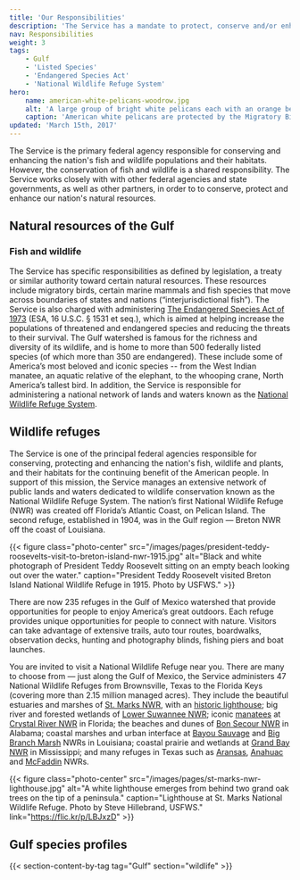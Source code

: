 ```yaml
---
title: 'Our Responsibilities'
description: 'The Service has a mandate to protect, conserve and/or enhance certain species and land on behalf of the American people.'
nav: Responsibilities
weight: 3
tags:
    - Gulf
    - 'Listed Species'
    - 'Endangered Species Act'
    - 'National Wildlife Refuge System'
hero:
    name: american-white-pelicans-woodrow.jpg
    alt: 'A large group of bright white pelicans each with an orange beak and webbed feet.'
    caption: 'American white pelicans are protected by the Migratory Bird Treaty Act of 1918. Photo by Woody Woodrow, USFWS.'
updated: 'March 15th, 2017'
---
```


The Service is the primary federal agency responsible for conserving and enhancing the nation's fish and wildlife populations and their habitats. However, the conservation of fish and wildlife is a shared responsibility. The Service works closely with with other federal agencies and state governments, as well as other partners, in order to to conserve, protect and enhance our nation's natural resources.

## Natural resources of the Gulf

### Fish and wildlife

The Service has specific responsibilities as defined by legislation, a treaty or similar authority toward certain natural resources. These resources include migratory birds, certain marine mammals and fish species that move across boundaries of states and nations (“interjurisdictional fish”). The Service is also charged with administering [The Endangered Species Act of 1973](https://www.fws.gov/laws/lawsdigest/esact.html) (ESA, 16 U.S.C. § 1531 et seq.), which is aimed at helping increase the populations of threatened and endangered species and reducing the threats to their survival. The Gulf watershed is famous for the richness and diversity of its wildlife, and is home to more than 500 federally listed species (of which more than 350 are endangered). These include some of America’s most beloved and iconic species -- from the West Indian manatee, an aquatic relative of the elephant, to the whooping crane, North America’s tallest bird. In addition, the Service is responsible for administering a national network of lands and waters known as the [National Wildlife Refuge System](https://www.fws.gov/refuges/).

## Wildlife refuges

The Service is one of the principal federal agencies responsible for conserving, protecting and enhancing the nation's fish, wildlife and plants, and their habitats for the continuing benefit of the American people. In support of this mission, the Service manages an extensive network of public lands and waters dedicated to wildlife conservation known as the National Wildlife Refuge System. The nation’s first National Wildlife Refuge (NWR) was created off Florida’s Atlantic Coast, on Pelican Island. The second refuge, established in 1904, was in the Gulf region &mdash; Breton NWR off the coast of Louisiana.

{{< figure class="photo-center" src="/images/pages/president-teddy-roosevelts-visit-to-breton-island-nwr-1915.jpg" alt="Black and white photograph of President Teddy Roosevelt sitting on an empty beach looking out over the water." caption="President Teddy Roosevelt visited Breton Island National Wildlife Refuge in 1915. Photo by USFWS." >}}

There are now 235 refuges in the Gulf of Mexico watershed that provide opportunities for people to enjoy America’s great outdoors. Each refuge provides unique opportunities for people to connect with nature. Visitors can take advantage of extensive trails, auto tour routes, boardwalks, observation decks, hunting and photography blinds, fishing piers and boat launches.

You are invited to visit a National Wildlife Refuge near you. There are many to choose from &mdash; just along the Gulf of Mexico, the Service administers 47 National Wildlife Refuges from Brownsville, Texas to the Florida Keys (covering more than 2.15 million managed acres). They include the beautiful estuaries and marshes of [St. Marks NWR](https://www.fws.gov/refuge/st_marks/), with an [historic lighthouse](https://www.fws.gov/refuge/St_Marks/visit/lighthouse_history.html); big river and forested wetlands of [Lower Suwannee NWR](https://www.fws.gov/refuge/lower_suwannee/); iconic [manatees](/wildlife/mammals/manatee) at [Crystal River NWR](https://www.fws.gov/refuge/crystal_river/) in Florida; the beaches and dunes of [Bon Secour NWR](https://www.fws.gov/refuge/bon_secour/) in Alabama; coastal marshes and urban interface at [Bayou Sauvage](https://www.fws.gov/refuge/bayou_sauvage/) and [Big Branch Marsh](https://www.fws.gov/refuge/big_branch_marsh/) NWRs in Louisiana; coastal prairie and wetlands at [Grand Bay NWR](https://www.fws.gov/refuge/grand_bay/) in Mississippi; and many refuges in Texas such as [Aransas](https://www.fws.gov/refuge/aransas/), [Anahuac](https://www.fws.gov/refuge/anahuac/) and [McFaddin](https://www.fws.gov/refuge/mcfaddin/) NWRs.  

{{< figure class="photo-center" src="/images/pages/st-marks-nwr-lighthouse.jpg" alt="A white lighthouse emerges from behind two grand oak trees on the tip of a peninsula." caption="Lighthouse at St. Marks National Wildlife Refuge. Photo by Steve Hillebrand, USFWS." link="https://flic.kr/p/LBJxzD" >}}

## Gulf species profiles

{{< section-content-by-tag tag="Gulf" section="wildlife" >}}
